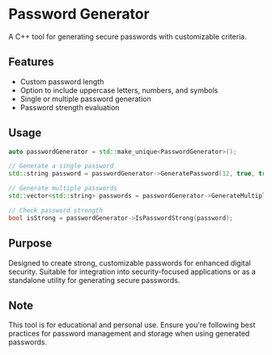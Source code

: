 # Password Generator
A C++ tool for generating secure passwords with customizable criteria.

## Features

- Custom password length
- Option to include uppercase letters, numbers, and symbols
- Single or multiple password generation
- Password strength evaluation

## Usage

```cpp
auto passwordGenerator = std::make_unique<PasswordGenerator>();

// Generate a single password
std::string password = passwordGenerator->GeneratePassword(12, true, true, true);

// Generate multiple passwords
std::vector<std::string> passwords = passwordGenerator->GenerateMultiplePasswords(5, 12, true, true, true);

// Check password strength
bool isStrong = passwordGenerator->IsPasswordStrong(password);
```

## Purpose

Designed to create strong, customizable passwords for enhanced digital security. Suitable for integration into security-focused applications or as a standalone utility for generating secure passwords.

## Note

This tool is for educational and personal use. Ensure you're following best practices for password management and storage when using generated passwords.
